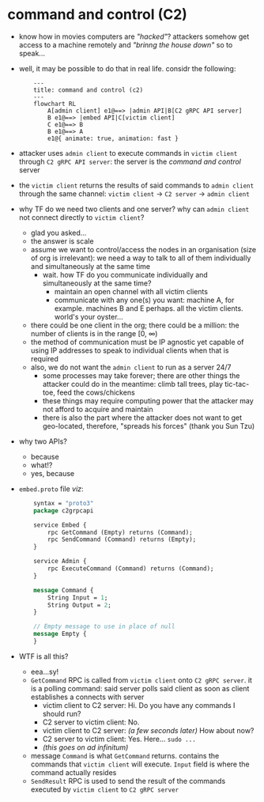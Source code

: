 # command and control (C2)
* know how in movies computers are *"hacked"*? attackers somehow get access to a machine remotely and *"brinng the house down"* so to speak...
* well, it may be possible to do that in real life. considr the following:

    ```mermaid
        ---
        title: command and control (c2)
        ---
        flowchart RL
            A[admin client] e1@==> |admin API|B[C2 gRPC API server]
            B e1@==> |embed API|C[victim client]
            C e1@==> B
            B e1@==> A
            e1@{ animate: true, animation: fast }
    ```

* attacker uses  `admin client` to execute commands in `victim client` through `C2 gRPC API server`: the server is the *command and control* server
* the `victim client` returns the results of said commands to `admin client` through the same channel: `victim client` &rarr; `C2 server` &rarr; `admin client`
* why TF do we need two clients and one server? why can `admin client` not connect directly to `victim client`?
    * glad you asked...
    * the answer is scale
    * assume we want to control/access the nodes in an organisation (size of org is irrelevant): we need a way to talk to all of them individually and simultaneously at the same time
        * wait. how TF do you communicate individually and simultaneously at the same time?
            - maintain an open channel with all victim clients
            - communicate with any one(s) you want: machine A, for example. machines B and E perhaps. all the victim clients. world's your oyster...
    * there could be one client in the org; there could be a million: the number of clients is in the range \[0, &infin;\)
    * the method of communication must be IP agnostic yet capable of using IP addresses to speak to individual clients when that is required
    * also, we do not want the `admin client` to run as a server 24/7
        - some processes may take forever; there are other things the attacker could do in the meantime: climb tall trees, play tic-tac-toe, feed the cows/chickens
        - these things may require computing power that the attacker may not afford to acquire and maintain
        - there is also the part where the attacker does not want to get geo-located, therefore, "spreads his forces" (thank you Sun Tzu)
* why two APIs?
    * because
    * what!?
    * yes, because
* `embed.proto` file *viz*:

    ```proto
        syntax = "proto3"
        package c2grpcapi

        service Embed {
            rpc GetCommand (Empty) returns (Command);
            rpc SendCommand (Command) returns (Empty);
        }

        service Admin {
            rpc ExecuteCommand (Command) returns (Command);
        }

        message Command {
            String Input = 1;
            String Output = 2;
        }

        // Empty message to use in place of null
        message Empty {
        }
    ```

* WTF is all this?
    * eea...sy!
    * `GetCommand` RPC is called from  `victim client` onto `C2 gRPC server`. it is a polling command: said server polls said client as soon as client establishes a connects with server
        - victim client to C2 server: Hi. Do you have any commands I should run?
        - C2 server to victim client: No.
        - victim client to C2 server: *(a few seconds later)* How about now?
        - C2 server to victim client: Yes. Here... `sudo ...`
        - *(this goes on ad infinitum)*
    * message `Command` is what `GetCommand` returns. contains the commands that `victim client` will execute. `Input` field is where the command actually resides
    * `SendResult` RPC is used to send the result of the commands executed by `victim client` to `C2 gRPC server`